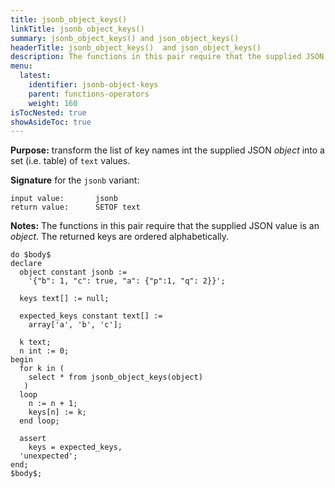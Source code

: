```yaml
---
title: jsonb_object_keys()
linkTitle: jsonb_object_keys() 
summary: jsonb_object_keys() and json_object_keys()
headerTitle: jsonb_object_keys()  and json_object_keys()
description: The functions in this pair require that the supplied JSON value is an object and transform the list of key names into a set of text values.
menu:
  latest:
    identifier: jsonb-object-keys
    parent: functions-operators
    weight: 160
isTocNested: true
showAsideToc: true
---
```


**Purpose:** transform the list of key names int the supplied JSON _object_ into a set (i.e. table) of `text` values.

**Signature** for the `jsonb` variant:

```
input value:       jsonb
return value:      SETOF text
```

**Notes:** The functions in this pair require that the supplied JSON value is an _object_. The returned keys are ordered alphabetically.

```
do $body$
declare
  object constant jsonb :=
    '{"b": 1, "c": true, "a": {"p":1, "q": 2}}';

  keys text[] := null;

  expected_keys constant text[] :=
    array['a', 'b', 'c'];

  k text;
  n int := 0;
begin
  for k in (
    select * from jsonb_object_keys(object)
   )
  loop
    n := n + 1;
    keys[n] := k;
  end loop;

  assert
    keys = expected_keys,
  'unexpected';
end;
$body$;
```
